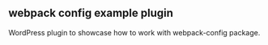 ## webpack config example plugin

WordPress plugin to showcase how to work with webpack-config package.
